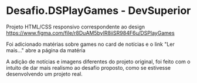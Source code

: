 # Desafio.DSPlayGames - DevSuperior

  Projeto HTML/CSS responsivo correspondente ao design 
https://www.figma.com/file/r8DuAM5bylR8iiSR984F6u/DSPlayGames

Foi adicionado matérias sobre games no card de notícias e o link "Ler mais..." abre a página da matéria

A adição de notícias e imagens diferentes do projeto original, foi feito com o intuito de dar mais realismo ao desafio proposto,
como se estivesse desenvolvendo um projeto real.
